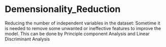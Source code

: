 # Demensionality_Reduction
Reducing the number of independent variables in the dataset:
                  Sometime it is needed to remove some unwanted or ineffective 
 features to improve the model. This can be done by Principle component Analysis
 and Linear Discriminant Analysis
